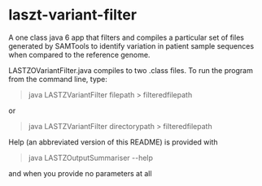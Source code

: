 laszt-variant-filter
====================

A one class java 6 app that filters and compiles a particular set of files generated by SAMTools to identify variation in patient sample sequences when compared to the reference genome.

LASTZOVariantFilter.java compiles to two .class files.  To run the program from the command line, type:

> java LASTZVariantFilter filepath > filteredfilepath

or

> java LASTZVariantFilter directorypath > filteredfilepath

Help (an abbreviated version of this README) is provided with 

> java LASTZOutputSummariser --help
 
and when you provide no parameters at all
